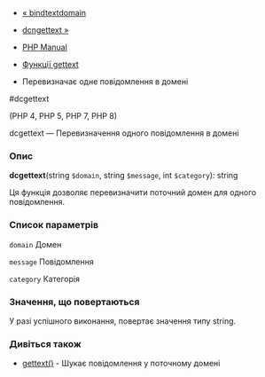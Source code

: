 - [« bindtextdomain](function.bindtextdomain.md)
- [dcngettext »](function.dcngettext.md)

- [PHP Manual](index.md)
- [Функції gettext](ref.gettext.md)
- Перевизначає одне повідомлення в домені

#dcgettext

(PHP 4, PHP 5, PHP 7, PHP 8)

dcgettext — Перевизначення одного повідомлення в домені

### Опис

**dcgettext**(string `$domain`, string `$message`, int `$category`):
string

Ця функція дозволяє перевизначити поточний домен для одного
повідомлення.

### Список параметрів

`domain`
Домен

`message`
Повідомлення

`category`
Категорія

### Значення, що повертаються

У разі успішного виконання, повертає значення типу string.

### Дивіться також

- [gettext()](function.gettext.md) - Шукає повідомлення у поточному домені

